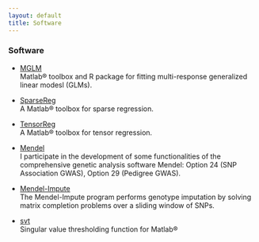 ```yaml
---
layout: default
title: Software
---
```


### Software

* [MGLM](https://hua-zhou.github.io/MGLM/)  
Matlab® toolbox and R package for fitting multi-response generalized linear modesl (GLMs).  

* [SparseReg](http://hua-zhou.github.io/SparseReg/)  
A Matlab® toolbox for sparse regression.

* [TensorReg](./softwares/tensorreg/)  
A Matlab® toolbox for tensor regression.

* [Mendel](http://www.genetics.ucla.edu/software/)  
I participate in the development of some functionalities of the comprehensive genetic analysis software Mendel: Option 24 (SNP Association GWAS), Option 29 (Pedigree GWAS).

* [Mendel-Impute](http://www.genetics.ucla.edu/software/)   
The Mendel-Impute program performs genotype imputation by solving matrix completion problems over a sliding window of SNPs.

* [svt](http://hua-zhou.github.io/svt/)  
Singular value thresholding function for Matlab®

